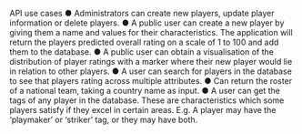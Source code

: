 API use cases
● Administrators can create new players, update player information or delete players.
● A public user can create a new player by giving them a name and values for their
characteristics. The application will return the players predicted overall rating on a scale
of 1 to 100 and add them to the database.
● A public user can obtain a visualisation of the distribution of player ratings with a marker
where their new player would lie in relation to other players.
● A user can search for players in the database to see that players rating across multiple
attributes.
● Can return the roster of a national team, taking a country name as input.
● A user can get the tags of any player in the database. These are characteristics which
some players satisfy if they excel in certain areas. E.g. A player may have the
‘playmaker’ or ‘striker’ tag, or they may have both.
